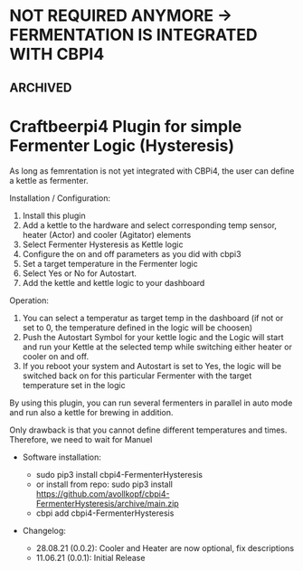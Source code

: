 # NOT REQUIRED ANYMORE -> FERMENTATION IS INTEGRATED WITH CBPI4 

## ARCHIVED

# Craftbeerpi4 Plugin for simple Fermenter Logic (Hysteresis) 

As long as femrentation is not yet integrated with CBPi4, the user can define a kettle as fermenter.

Installation / Configuration:
1. Install this plugin
2. Add a kettle to the hardware and select corresponding temp sensor, heater (Actor) and cooler (Agitator) elements
3. Select Fermenter Hysteresis as Kettle logic
4. Configure the on and off parameters as you did with cbpi3
5. Set a target temperature in the Fermenter logic
6. Select Yes or No for Autostart.
7. Add the kettle and  kettle logic to your dashboard

Operation:
1. You can select a temperatur as target temp in the dashboard (if not or set to 0, the temperature defined in the logic will be choosen)
2. Push the Autostart Symbol for your kettle logic and the Logic will start and run your Kettle at the selected temp while switching either heater or cooler on and off.
3. If you reboot your system and Autostart is set to Yes, the logic will be switched back on for this particular Fermenter with the target temperature set in the logic

By using this plugin, you can run several fermenters in parallel in auto mode and run also a kettle for brewing in addition.

Only drawback is that you cannot define different temperatures and times. Therefore, we need to wait for Manuel

- Software installation:

	- sudo pip3 install cbpi4-FermenterHysteresis
	- or install from repo: sudo pip3 install https://github.com/avollkopf/cbpi4-FermenterHysteresis/archive/main.zip 
	- cbpi add cbpi4-FermenterHysteresis

- Changelog:

	- 28.08.21 (0.0.2): Cooler and Heater are now optional, fix descriptions
	- 11.06.21 (0.0.1): Initial Release
